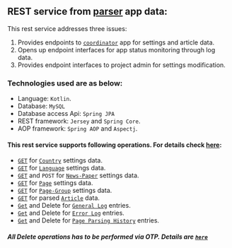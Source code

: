 ## REST service from [parser](https://github.com/dasBikash84/ns_reloaded_backend_Parser_) app data:

This rest service addresses three issues:
1. Provides endpoints to [`coordinator`](https://github.com/dasBikash84/news_server_data_coordinator) app for
settings and article data.
2. Opens up endpoint interfaces for app status monitoring through log data.
3. Provides endpoint interfaces to project admin for settings modification.

### Technologies used are as below:
* Language: `Kotlin`.
* Database: `MySQL`
* Database access Api: `Spring JPA`
* REST framework:  `Jersey` and `Spring Core`.
* AOP framework: `Spring AOP` and `Aspectj`.

#### This rest service supports following operations. For details check [here](https://github.com/dasBikash84/news_server_parser_rest_end_point/blob/master/REST_endpoints_details.md):
* [`GET`](https://github.com/dasBikash84/news_server_parser_rest_end_point/blob/master/src/main/kotlin/com/dasbikash/news_server_parser_rest_end_point/rest_resources/CountryResource.kt) for
 [`Country`](https://github.com/dasBikash84/news_server_parser_rest_end_point/blob/master/src/main/kotlin/com/dasbikash/news_server_parser_rest_end_point/model/database/Country.kt)
 settings data.
* [`GET`](https://github.com/dasBikash84/news_server_parser_rest_end_point/blob/master/src/main/kotlin/com/dasbikash/news_server_parser_rest_end_point/rest_resources/LanguageResource.kt) for
 [`Language`](https://github.com/dasBikash84/news_server_parser_rest_end_point/blob/master/src/main/kotlin/com/dasbikash/news_server_parser_rest_end_point/model/database/Language.kt)
 settings data.  
* [`GET`](https://github.com/dasBikash84/news_server_parser_rest_end_point/blob/master/src/main/kotlin/com/dasbikash/news_server_parser_rest_end_point/rest_resources/NewsPaperResource.kt) and `POST` for
 [`News-Paper`](https://github.com/dasBikash84/news_server_parser_rest_end_point/blob/master/src/main/kotlin/com/dasbikash/news_server_parser_rest_end_point/model/database/Newspaper.kt)
 settings data.  
* [`GET`](https://github.com/dasBikash84/news_server_parser_rest_end_point/blob/master/src/main/kotlin/com/dasbikash/news_server_parser_rest_end_point/rest_resources/PageResource.kt) for
 [`Page`](https://github.com/dasBikash84/news_server_parser_rest_end_point/blob/master/src/main/kotlin/com/dasbikash/news_server_parser_rest_end_point/model/database/Page.kt)
 settings data.  
* [`GET`](https://github.com/dasBikash84/news_server_parser_rest_end_point/blob/master/src/main/kotlin/com/dasbikash/news_server_parser_rest_end_point/rest_resources/PageGroupResource.kt) for
 [`Page-Group`](https://github.com/dasBikash84/news_server_parser_rest_end_point/blob/master/src/main/kotlin/com/dasbikash/news_server_parser_rest_end_point/model/database/PageGroup.kt)
 settings data.   
* [`GET`](https://github.com/dasBikash84/news_server_parser_rest_end_point/blob/master/src/main/kotlin/com/dasbikash/news_server_parser_rest_end_point/rest_resources/ArticleResource.kt) for
 parsed [`Article`](https://github.com/dasBikash84/news_server_parser_rest_end_point/blob/master/src/main/kotlin/com/dasbikash/news_server_parser_rest_end_point/model/database/Article.kt)
 data.
* [`Get`](https://github.com/dasBikash84/news_server_parser_rest_end_point/blob/master/src/main/kotlin/com/dasbikash/news_server_parser_rest_end_point/rest_resources/GeneralLogResource.kt) 
and Delete for [`General Log`](https://github.com/dasBikash84/news_server_parser_rest_end_point/blob/master/src/main/kotlin/com/dasbikash/news_server_parser_rest_end_point/model/database/GeneralLog.kt) 
entries.
* [`Get`](https://github.com/dasBikash84/news_server_parser_rest_end_point/blob/master/src/main/kotlin/com/dasbikash/news_server_parser_rest_end_point/rest_resources/ErrorLogResource.kt) 
and Delete for [`Error Log`](https://github.com/dasBikash84/news_server_parser_rest_end_point/blob/master/src/main/kotlin/com/dasbikash/news_server_parser_rest_end_point/model/database/ErrorLog.kt) 
entries.
* [`Get`](https://github.com/dasBikash84/news_server_parser_rest_end_point/blob/master/src/main/kotlin/com/dasbikash/news_server_parser_rest_end_point/rest_resources/PageParsingHistoryResource.kt) 
and Delete for [`Page Parsing History`](https://github.com/dasBikash84/news_server_parser_rest_end_point/blob/master/src/main/kotlin/com/dasbikash/news_server_parser_rest_end_point/model/database/PageParsingHistory.kt) 
entries.

##### All Delete operations has to be performed via OTP. Details are [`here`](https://github.com/dasBikash84/news_server_parser_rest_end_point/blob/master/REST_endpoints_details.md)